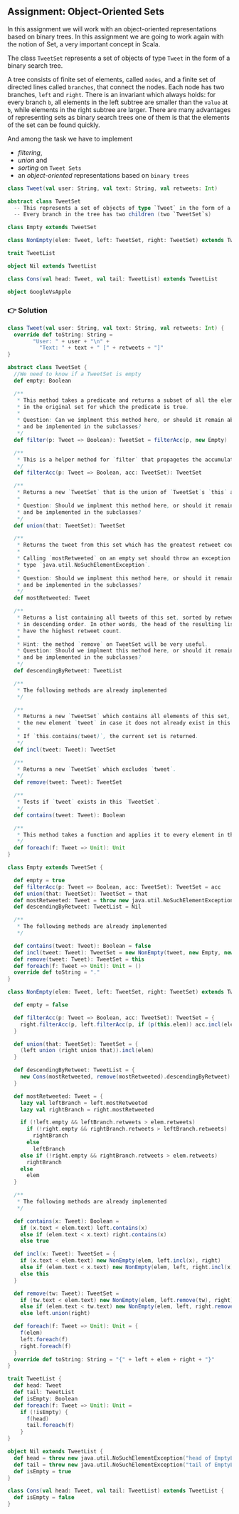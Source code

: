 
## Assignment: Object-Oriented Sets

In this assignment we will work with an object-oriented representations based on binary trees.
In this assignment we are going to work again with the notion of Set, a very important concept in Scala. 

The class `TweetSet` represents a set of objects of type `Tweet` in the form of a binary search tree. 

A tree consists of finite set of elements, called `nodes`, and a finite set of directed lines called `branches`, 
that connect the nodes. Each node has two branches, `left` and `right`.
There is an invariant which always holds: for every branch `b`, all elements in the left subtree are smaller than the `value` at `b`, while elements in the right subtree are larger.
There are many advantages of representing sets as binary search trees one of them is that the elements of the set can be found quickly.




And among the task we have to implement 
* _filtering_, 
* _union_ and 
* _sorting_ on `Tweet Sets` 
* an _object-oriented_ representations based on `binary trees`

```scala
class Tweet(val user: String, val text: String, val retweets: Int)

abstract class TweetSet 
  -- This represents a set of objects of type `Tweet` in the form of a binary search tree.
  -- Every branch in the tree has two children (two `TweetSet`s)

class Empty extends TweetSet

class NonEmpty(elem: Tweet, left: TweetSet, right: TweetSet) extends TweetSet

trait TweetList

object Nil extends TweetList 

class Cons(val head: Tweet, val tail: TweetList) extends TweetList

object GoogleVsApple
```


### :point_right: Solution
```scala
class Tweet(val user: String, val text: String, val retweets: Int) {
  override def toString: String =
        "User: " + user + "\n" +
          "Text: " + text + " [" + retweets + "]"
}

abstract class TweetSet {
  //We need to know if a TweetSet is empty
  def empty: Boolean

  /**
   * This method takes a predicate and returns a subset of all the elements
   * in the original set for which the predicate is true.
   *
   * Question: Can we implment this method here, or should it remain abstract
   * and be implemented in the subclasses?
   */
  def filter(p: Tweet => Boolean): TweetSet = filterAcc(p, new Empty)

  /**
   * This is a helper method for `filter` that propagetes the accumulated tweets.
   */
  def filterAcc(p: Tweet => Boolean, acc: TweetSet): TweetSet

  /**
   * Returns a new `TweetSet` that is the union of `TweetSet`s `this` and `that`.
   *
   * Question: Should we implment this method here, or should it remain abstract
   * and be implemented in the subclasses?
   */
  def union(that: TweetSet): TweetSet

  /**
   * Returns the tweet from this set which has the greatest retweet count.
   *
   * Calling `mostRetweeted` on an empty set should throw an exception of
   * type `java.util.NoSuchElementException`.
   *
   * Question: Should we implment this method here, or should it remain abstract
   * and be implemented in the subclasses?
   */
  def mostRetweeted: Tweet

  /**
   * Returns a list containing all tweets of this set, sorted by retweet count
   * in descending order. In other words, the head of the resulting list should
   * have the highest retweet count.
   *
   * Hint: the method `remove` on TweetSet will be very useful.
   * Question: Should we implment this method here, or should it remain abstract
   * and be implemented in the subclasses?
   */
  def descendingByRetweet: TweetList

  /**
   * The following methods are already implemented
   */

  /**
   * Returns a new `TweetSet` which contains all elements of this set, and the
   * the new element `tweet` in case it does not already exist in this set.
   *
   * If `this.contains(tweet)`, the current set is returned.
   */
  def incl(tweet: Tweet): TweetSet

  /**
   * Returns a new `TweetSet` which excludes `tweet`.
   */
  def remove(tweet: Tweet): TweetSet

  /**
   * Tests if `tweet` exists in this `TweetSet`.
   */
  def contains(tweet: Tweet): Boolean

  /**
   * This method takes a function and applies it to every element in the set.
   */
  def foreach(f: Tweet => Unit): Unit
}

class Empty extends TweetSet {

  def empty = true
  def filterAcc(p: Tweet => Boolean, acc: TweetSet): TweetSet = acc
  def union(that: TweetSet): TweetSet = that
  def mostRetweeted: Tweet = throw new java.util.NoSuchElementException
  def descendingByRetweet: TweetList = Nil

  /**
   * The following methods are already implemented
   */

  def contains(tweet: Tweet): Boolean = false
  def incl(tweet: Tweet): TweetSet = new NonEmpty(tweet, new Empty, new Empty)
  def remove(tweet: Tweet): TweetSet = this
  def foreach(f: Tweet => Unit): Unit = ()
  override def toString = "."
}

class NonEmpty(elem: Tweet, left: TweetSet, right: TweetSet) extends TweetSet {

  def empty = false

  def filterAcc(p: Tweet => Boolean, acc: TweetSet): TweetSet = {
    right.filterAcc(p, left.filterAcc(p, if (p(this.elem)) acc.incl(elem) else acc))
  }

  def union(that: TweetSet): TweetSet = {
    (left union (right union that)).incl(elem)
  }

  def descendingByRetweet: TweetList = {
    new Cons(mostRetweeted, remove(mostRetweeted).descendingByRetweet)
  }

  def mostRetweeted: Tweet = {
    lazy val leftBranch = left.mostRetweeted
    lazy val rightBranch = right.mostRetweeted

    if (!left.empty && leftBranch.retweets > elem.retweets)
      if (!right.empty && rightBranch.retweets > leftBranch.retweets)
        rightBranch
      else
        leftBranch
    else if (!right.empty && rightBranch.retweets > elem.retweets)
      rightBranch
    else
      elem
  }

  /**
   * The following methods are already implemented
   */

  def contains(x: Tweet): Boolean =
    if (x.text < elem.text) left.contains(x)
    else if (elem.text < x.text) right.contains(x)
    else true

  def incl(x: Tweet): TweetSet = {
    if (x.text < elem.text) new NonEmpty(elem, left.incl(x), right)
    else if (elem.text < x.text) new NonEmpty(elem, left, right.incl(x))
    else this
  }

  def remove(tw: Tweet): TweetSet =
    if (tw.text < elem.text) new NonEmpty(elem, left.remove(tw), right)
    else if (elem.text < tw.text) new NonEmpty(elem, left, right.remove(tw))
    else left.union(right)

  def foreach(f: Tweet => Unit): Unit = {
    f(elem)
    left.foreach(f)
    right.foreach(f)
  }
  override def toString: String = "{" + left + elem + right + "}"
}

trait TweetList {
  def head: Tweet
  def tail: TweetList
  def isEmpty: Boolean
  def foreach(f: Tweet => Unit): Unit =
    if (!isEmpty) {
      f(head)
      tail.foreach(f)
    }
}

object Nil extends TweetList {
  def head = throw new java.util.NoSuchElementException("head of EmptyList")
  def tail = throw new java.util.NoSuchElementException("tail of EmptyList")
  def isEmpty = true
}

class Cons(val head: Tweet, val tail: TweetList) extends TweetList {
  def isEmpty = false
}
```

